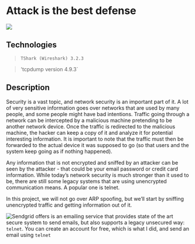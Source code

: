 # Attack is the best defense

![](./images/snif.png)

## Technologies
> `TShark (Wireshark) 3.2.3`

> 'tcpdump version 4.9.3`

## Description
Security is a vast topic, and network security is an important part of it. A lot of very sensitive information goes over networks that are used by many people, and some people might have bad intentions. Traffic going through a network can be intercepted by a malicious machine pretending to be another network device. Once the traffic is redirected to the malicious machine, the hacker can keep a copy of it and analyze it for potential interesting information. It is important to note that the traffic must then be forwarded to the actual device it was supposed to go (so that users and the system keep going as if nothing happened).

Any information that is not encrypted and sniffed by an attacker can be seen by the attacker - that could be your email password or credit card information. While today’s network security is much stronger than it used to be, there are still some legacy systems that are using unencrypted communication means. A popular one is telnet.

In this project, we will not go over ARP spoofing, but we’ll start by sniffing unencrypted traffic and getting information out of it.

![Sendgrid offers](https://intranet.alxswe.com/rltoken/3QMTkzwhiBQgRSLVpKwAyw) is an emailing service that provides state of the art secure system to send emails, but also supports a legacy unsecured way: `telnet`. You can create an account for free, which is what I did, and send an email using `telnet`

